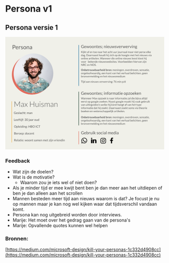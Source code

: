# Persona v1

## Persona versie 1

![Bron: Enquête](../../.gitbook/assets/Persona.png)

### Feedback

* Wat zijn de doelen?
* Wat is de motivatie?
  * Waarom zou je iets wel of niet doen?
* Als je minder tijd er mee kwijt bent ben je dan meer aan het uitdiepen of ben je dan alleen aan het scrollen
* Mannen besteden meer tijd aan nieuws waarom is dat? Je focust je nu op mannen maar je kan nog wel kijken waar dat tijdsverschil vandaan komt.
* Persona kan nog uitgebreid worden door interviews.
* Marije: Het moet over het gedrag gaan van de persona's
* Marije: Opvallende quotes kunnen wel helpen

###

### Bronnen:

[https://medium.com/microsoft-design/kill-your-personas-1c332d4908cc](https://medium.com/microsoft-design/kill-your-personas-1c332d4908cc)
